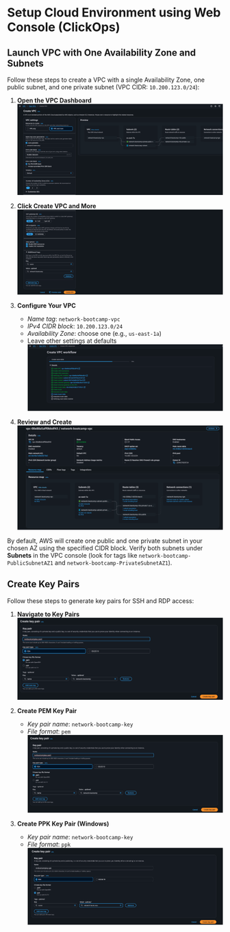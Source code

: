 # Setup Cloud Environment using Web Console (ClickOps)

## Launch VPC with One Availability Zone and Subnets

Follow these steps to create a VPC with a single Availability Zone, one public subnet, and one private subnet (VPC CIDR: `10.200.123.0/24`):

1. **Open the VPC Dashboard**  
   ![Open VPC Dashboard](screenshots/create-vpc-1.png)

2. **Click Create VPC and More**  
   ![Create VPC Button](screenshots/create-vpc-2.png)

3. **Configure Your VPC**  
   - _Name tag_: `network-bootcamp-vpc`  
   - _IPv4 CIDR block_: `10.200.123.0/24`  
   - _Availability Zone_: choose one (e.g., `us-east-1a`)  
   - Leave other settings at defaults  
   ![VPC Configuration](screenshots/create-vpc-3.png)

4. **Review and Create**  
   ![Review and Create](screenshots/create-vpc-4.png)

By default, AWS will create one public and one private subnet in your chosen AZ using the specified CIDR block. Verify both subnets under **Subnets** in the VPC console (look for tags like `network-bootcamp-PublicSubnetAZ1` and `network-bootcamp-PrivateSubnetAZ1`).

## Create Key Pairs

Follow these steps to generate key pairs for SSH and RDP access:

1. **Navigate to Key Pairs**  
   ![Open Key Pairs](screenshots/create-keypair-pem.png)

2. **Create PEM Key Pair**  
   - _Key pair name_: `network-bootcamp-key`  
   - _File format_: `pem`  
   ![Create PEM Key Pair](screenshots/create-keypair-pem.png)

3. **Create PPK Key Pair (Windows)**  
   - _Key pair name_: `network-bootcamp-key`  
   - _File format_: `ppk`  
   ![Create PPK Key Pair](screenshots/create-keypair-ppk.png)
